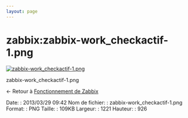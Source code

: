 ```yaml
---
layout: page
---
```


zabbix:zabbix-work\_checkactif-1.png
====================================

[![zabbix-work\_checkactif-1.png](..//assets/media/zabbix/zabbix-work_checkactif-1.png@cache=&w=900&h=682 "zabbix-work_checkactif-1.png")](..//assets/media/zabbix/zabbix-work_checkactif-1.png@cache= "Afficher le fichier original")

zabbix-work\_checkactif-1.png

← Retour à [Fonctionnement de
Zabbix](../../zabbix/zabbix-work.html "zabbix:zabbix-work")

Date:
:   2013/03/29 09:42
Nom de fichier:
:   zabbix-work\_checkactif-1.png
Format:
:   PNG
Taille:
:   109KB
Largeur:
:   1221
Hauteur:
:   926

